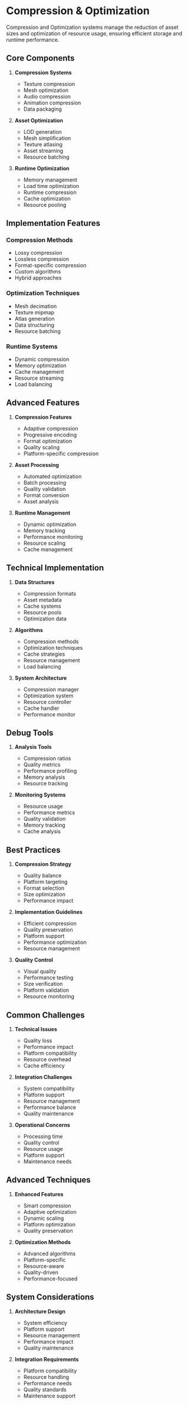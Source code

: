 # Compression & Optimization

Compression and Optimization systems manage the reduction of asset sizes and optimization of resource usage, ensuring efficient storage and runtime performance.

## Core Components

1. **Compression Systems**
   - Texture compression
   - Mesh optimization
   - Audio compression
   - Animation compression
   - Data packaging

2. **Asset Optimization**
   - LOD generation
   - Mesh simplification
   - Texture atlasing
   - Asset streaming
   - Resource batching

3. **Runtime Optimization**
   - Memory management
   - Load time optimization
   - Runtime compression
   - Cache optimization
   - Resource pooling

## Implementation Features

### Compression Methods
- Lossy compression
- Lossless compression
- Format-specific compression
- Custom algorithms
- Hybrid approaches

### Optimization Techniques
- Mesh decimation
- Texture mipmap
- Atlas generation
- Data structuring
- Resource batching

### Runtime Systems
- Dynamic compression
- Memory optimization
- Cache management
- Resource streaming
- Load balancing

## Advanced Features

1. **Compression Features**
   - Adaptive compression
   - Progressive encoding
   - Format optimization
   - Quality scaling
   - Platform-specific compression

2. **Asset Processing**
   - Automated optimization
   - Batch processing
   - Quality validation
   - Format conversion
   - Asset analysis

3. **Runtime Management**
   - Dynamic optimization
   - Memory tracking
   - Performance monitoring
   - Resource scaling
   - Cache management

## Technical Implementation

1. **Data Structures**
   - Compression formats
   - Asset metadata
   - Cache systems
   - Resource pools
   - Optimization data

2. **Algorithms**
   - Compression methods
   - Optimization techniques
   - Cache strategies
   - Resource management
   - Load balancing

3. **System Architecture**
   - Compression manager
   - Optimization system
   - Resource controller
   - Cache handler
   - Performance monitor

## Debug Tools

1. **Analysis Tools**
   - Compression ratios
   - Quality metrics
   - Performance profiling
   - Memory analysis
   - Resource tracking

2. **Monitoring Systems**
   - Resource usage
   - Performance metrics
   - Quality validation
   - Memory tracking
   - Cache analysis

## Best Practices

1. **Compression Strategy**
   - Quality balance
   - Platform targeting
   - Format selection
   - Size optimization
   - Performance impact

2. **Implementation Guidelines**
   - Efficient compression
   - Quality preservation
   - Platform support
   - Performance optimization
   - Resource management

3. **Quality Control**
   - Visual quality
   - Performance testing
   - Size verification
   - Platform validation
   - Resource monitoring

## Common Challenges

1. **Technical Issues**
   - Quality loss
   - Performance impact
   - Platform compatibility
   - Resource overhead
   - Cache efficiency

2. **Integration Challenges**
   - System compatibility
   - Platform support
   - Resource management
   - Performance balance
   - Quality maintenance

3. **Operational Concerns**
   - Processing time
   - Quality control
   - Resource usage
   - Platform support
   - Maintenance needs

## Advanced Techniques

1. **Enhanced Features**
   - Smart compression
   - Adaptive optimization
   - Dynamic scaling
   - Platform optimization
   - Quality preservation

2. **Optimization Methods**
   - Advanced algorithms
   - Platform-specific
   - Resource-aware
   - Quality-driven
   - Performance-focused

## System Considerations

1. **Architecture Design**
   - System efficiency
   - Platform support
   - Resource management
   - Performance impact
   - Quality maintenance

2. **Integration Requirements**
   - Platform compatibility
   - Resource handling
   - Performance needs
   - Quality standards
   - Maintenance support

